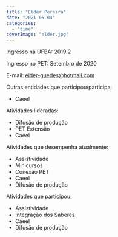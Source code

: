 ```yaml
---
title: "Elder Pereira"
date: "2021-05-04"
categories: 
  - "time"
coverImage: "elder.jpg"
---
```


Ingresso na UFBA: 2019.2

Ingresso no PET: Setembro de 2020

E-mail: [elder-guedes@hotmail.com](elder-guedes@hotmail.com)

Outras entidades que participou/participa:

- Caeel

Atividades lideradas:

- Difusão de produção
- PET Extensão
- Caeel

Atividades que desempenha atualmente:

- Assistividade
- Minicursos
- Conexão PET
- Caeel
- Difusão de produção

Atividades que participou:

- Assistividade
- Integração dos Saberes
- Caeel
- Difusão de produção
